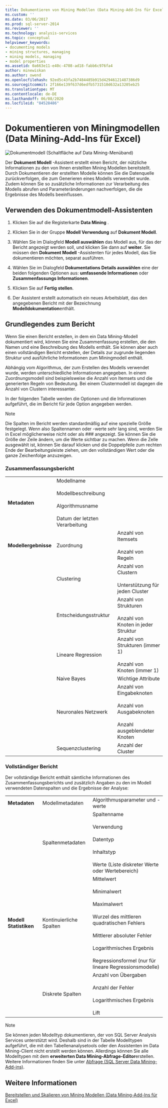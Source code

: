 ```yaml
---
title: Dokumentieren von Mining Modellen (Data Mining-Add-Ins für Excel) | Microsoft-Dokumentation
ms.custom: ''
ms.date: 03/06/2017
ms.prod: sql-server-2014
ms.reviewer: ''
ms.technology: analysis-services
ms.topic: conceptual
helpviewer_keywords:
- documenting models
- mining structures, managing
- mining models, managing
- model properties
ms.assetid: 0a663e11-e40c-4708-ad18-fabb6c976fa4
author: minewiskan
ms.author: owend
ms.openlocfilehash: 92ed5c43fa2b7484485b915d42946121487386d9
ms.sourcegitcommit: 2f166e139f637d6edfb5731510d632a13205eb25
ms.translationtype: MT
ms.contentlocale: de-DE
ms.lasthandoff: 06/08/2020
ms.locfileid: "84528486"
---
```

# <a name="documenting-mining-models-data-mining-add-ins-for-excel"></a>Dokumentieren von Miningmodellen (Data Mining-Add-Ins für Excel)
  ![Dokumentmodell (Schaltfläche auf Data Mining-Menüband)](media/dmc-docmodel.gif "Dokumentmodell (Schaltfläche auf Data Mining-Menüband)")  
  
 Der **Dokument Modell** -Assistent erstellt einen Bericht, der nützliche Informationen zu den von Ihnen erstellten Mining Modellen bereitstellt. Durch Dokumentieren der erstellten Modelle können Sie die Datenquelle zurückverfolgen, die zum Generieren eines Modells verwendet wurde. Zudem können Sie so zusätzliche Informationen zur Verarbeitung des Modells abrufen und Parameteränderungen nachverfolgen, die die Ergebnisse des Modells beeinflussen.  
  
## <a name="using-the-document-model-wizard"></a>Verwenden des Dokumentmodell-Assistenten  
  
1.  Klicken Sie auf die Registerkarte **Data Mining** .  
  
2.  Klicken Sie in der Gruppe **Modell Verwendung** auf **Dokument Modell**.  
  
3.  Wählen Sie im Dialogfeld **Modell auswählen** das Modell aus, für das der Bericht angezeigt werden soll, und klicken Sie dann auf **weiter**. Sie müssen den **Dokument Modell** -Assistenten für jedes Modell, das Sie dokumentieren möchten, separat ausführen.  
  
4.  Wählen Sie im Dialogfeld **Dokumentations Details auswählen** eine der beiden folgenden Optionen aus: **umfassende Informationen** oder **Zusammenfassungs Informationen**.  
  
5.  Klicken Sie auf **Fertig stellen**.  
  
6.  Der Assistent erstellt automatisch ein neues Arbeitsblatt, das den angegebenen Bericht mit der Bezeichnung **Modelldokumentation**enthält.  
  
## <a name="understanding-the-report"></a>Grundlegendes zum Bericht  
 Wenn Sie einen Bericht erstellen, in dem ein Data Mining-Modell dokumentiert wird, können Sie eine Zusammenfassung erstellen, die den Namen und eine Beschreibung des Modells enthält. Sie können aber auch einen vollständigen Bericht erstellen, der Details zur zugrunde liegenden Struktur und ausführliche Informationen zum Miningmodell enthält.  
  
 Abhängig vom Algorithmus, der zum Erstellen des Modells verwendet wurde, werden unterschiedliche Informationen angegeben. In einem Zuordnungsmodell sind beispielsweise die Anzahl von Itemsets und die generierten Regeln von Bedeutung. Bei einem Clustermodell ist dagegen die Anzahl von Clustern interessanter.  
  
 In der folgenden Tabelle werden die Optionen und die Informationen aufgeführt, die im Bericht für jede Option angegeben werden.  
  
> [!NOTE]  
>  Die Spalten im Bericht werden standardmäßig auf eine spezielle Größe festgelegt. Wenn also Spaltennamen oder -werte sehr lang sind, werden Sie in Excel möglicherweise nicht oder als ### angezeigt. Sie können Sie die Größe der Zeile ändern, um die Werte sichtbar zu machen. Wenn die Zelle ausgewählt ist, können Sie darauf klicken und die Doppelpfeile zum rechten Ende der Bearbeitungsleiste ziehen, um den vollständigen Wert oder die ganze Zeichenfolge anzuzeigen.  
  
### <a name="summary-report"></a>Zusammenfassungsbericht  
  
||||  
|-|-|-|  
|**Metadaten**|Modellname<br /><br /> Modellbeschreibung<br /><br /> Algorithmusname<br /><br /> Datum der letzten Verarbeitung||  
|**Modellergebnisse**|Zuordnung|Anzahl von Itemsets<br /><br /> Anzahl von Regeln|  
||Clustering|Anzahl von Clustern<br /><br /> Unterstützung für jeden Cluster|  
||Entscheidungsstruktur|Anzahl von Strukturen<br /><br /> Anzahl von Knoten in jeder Struktur|  
||Lineare Regression|Anzahl von Strukturen (immer 1)<br /><br /> Anzahl von Knoten (immer 1)|  
||Naive Bayes|Wichtige Attribute|  
||Neuronales Netzwerk|Anzahl von Eingabeknoten<br /><br /> Anzahl von Ausgabeknoten<br /><br /> Anzahl ausgeblendeter Knoten|  
||Sequenzclustering|Anzahl der Cluster|  
  
### <a name="complete-report"></a>Vollständiger Bericht  
 Der vollständige Bericht enthält sämtliche Informationen des Zusammenfassungsberichts und zusätzlich Angaben zu den im Modell verwendeten Datenspalten und die Ergebnisse der Analyse:  
  
||||  
|-|-|-|  
|**Metadaten**|Modellmetadaten|Algorithmusparameter und -werte|  
||Spaltenmetadaten|Spaltenname<br /><br /> Verwendung<br /><br /> Datentyp<br /><br /> Inhaltstyp<br /><br /> Werte (Liste diskreter Werte oder Wertebereich)|  
|**Modell Statistiken**|Kontinuierliche Spalten|Mittelwert<br /><br /> Minimalwert<br /><br /> Maximalwert<br /><br /> Wurzel des mittleren quadratischen Fehlers<br /><br /> Mittlerer absoluter Fehler<br /><br /> Logarithmisches Ergebnis<br /><br /> Regressionsformel (nur für lineare Regressionsmodelle)|  
||Diskrete Spalten|Anzahl von Übergaben<br /><br /> Anzahl der Fehler<br /><br /> Logarithmisches Ergebnis<br /><br /> Lift|  
  
> [!NOTE]  
>  Sie können jeden Modelltyp dokumentieren, der von SQL Server Analysis Services unterstützt wird. Deshalb sind in der Tabelle Modelltypen aufgeführt, die mit den Tabellenanalysetools oder den Assistenten im Data Mining-Client nicht erstellt werden können. Allerdings können Sie alle Modelltypen mit dem **erweiterten Data Mining-Abfrage-Editor**erstellen. Weitere Informationen finden Sie unter [Abfrage &#40;SQL Server Data Mining-Add-ins&#41;](query-sql-server-data-mining-add-ins.md).  
  
## <a name="see-also"></a>Weitere Informationen  
 [Bereitstellen und Skalieren von Mining Modellen &#40;Data Mining-Add-Ins für Excel&#41;](deploying-and-scaling-mining-models-data-mining-add-ins-for-excel.md)  
  
  
